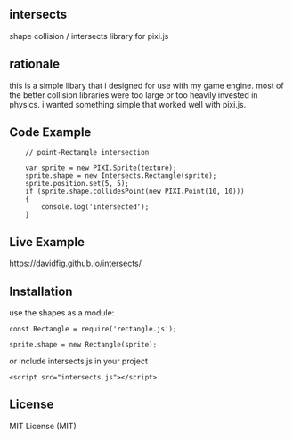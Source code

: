 ## intersects
shape collision / intersects library for pixi.js

## rationale
this is a simple libary that i designed for use with my game engine. most of the better collision libraries were too large or too heavily invested in physics. i wanted something simple that worked well with pixi.js.

## Code Example

        // point-Rectangle intersection

        var sprite = new PIXI.Sprite(texture);
        sprite.shape = new Intersects.Rectangle(sprite);
        sprite.position.set(5, 5);
        if (sprite.shape.collidesPoint(new PIXI.Point(10, 10)))
        {
            console.log('intersected');
        }

## Live Example
https://davidfig.github.io/intersects/

## Installation

use the shapes as a module:

    const Rectangle = require('rectangle.js');

    sprite.shape = new Rectangle(sprite);

or include intersects.js in your project

    <script src="intersects.js"></script>

## License
MIT License (MIT)